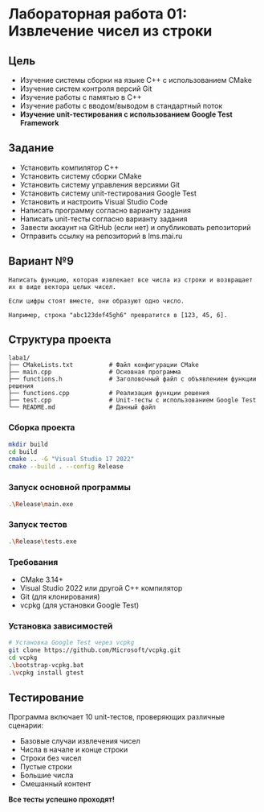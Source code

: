 # Лабораторная работа 01: Извлечение чисел из строки

## Цель

* Изучение системы сборки на языке C++ с использованием CMake
* Изучение систем контроля версий Git  
* Изучение работы с памятью в C++
* Изучение работы с вводом/выводом в стандартный поток
* **Изучение unit-тестирования с использованием Google Test Framework**

## Задание

* Установить компилятор C++
* Установить систему сборки CMake
* Установить систему управления версиями Git
* Установить систему unit-тестирования Google Test
* Установить и настроить Visual Studio Code
* Написать программу согласно варианту задания
* Написать unit-тесты согласно варианту задания
* Завести аккаунт на GitHub (если нет) и опубликовать репозиторий
* Отправить ссылку на репозиторий в lms.mai.ru

## Вариант №9
```
Написать функцию, которая извлекает все числа из строки и возвращает их в виде вектора целых чисел.

Если цифры стоят вместе, они образуют одно число.

Например, строка "abc123def45gh6" превратится в [123, 45, 6].
```

## Структура проекта

```
laba1/
├── CMakeLists.txt          # Файл конфигурации CMake
├── main.cpp                # Основная программа
├── functions.h             # Заголовочный файл с объявлением функции решения
├── functions.cpp           # Реализация функции решения
├── test.cpp                # Unit-тесты с использованием Google Test
└── README.md               # Данный файл
```

### Сборка проекта

```bash
mkdir build
cd build
cmake .. -G "Visual Studio 17 2022"
cmake --build . --config Release
```

### Запуск основной программы

```bash
.\Release\main.exe
```

### Запуск тестов

```bash
.\Release\tests.exe
```

### Требования

- CMake 3.14+
- Visual Studio 2022 или другой C++ компилятор
- Git (для клонирования)
- vcpkg (для установки Google Test)

### Установка зависимостей

```bash
# Установка Google Test через vcpkg
git clone https://github.com/Microsoft/vcpkg.git
cd vcpkg
.\bootstrap-vcpkg.bat
.\vcpkg install gtest
```

## Тестирование

Программа включает 10 unit-тестов, проверяющих различные сценарии:
- Базовые случаи извлечения чисел
- Числа в начале и конце строки
- Строки без чисел
- Пустые строки
- Большие числа
- Смешанный контент

**Все тесты успешно проходят!** 
